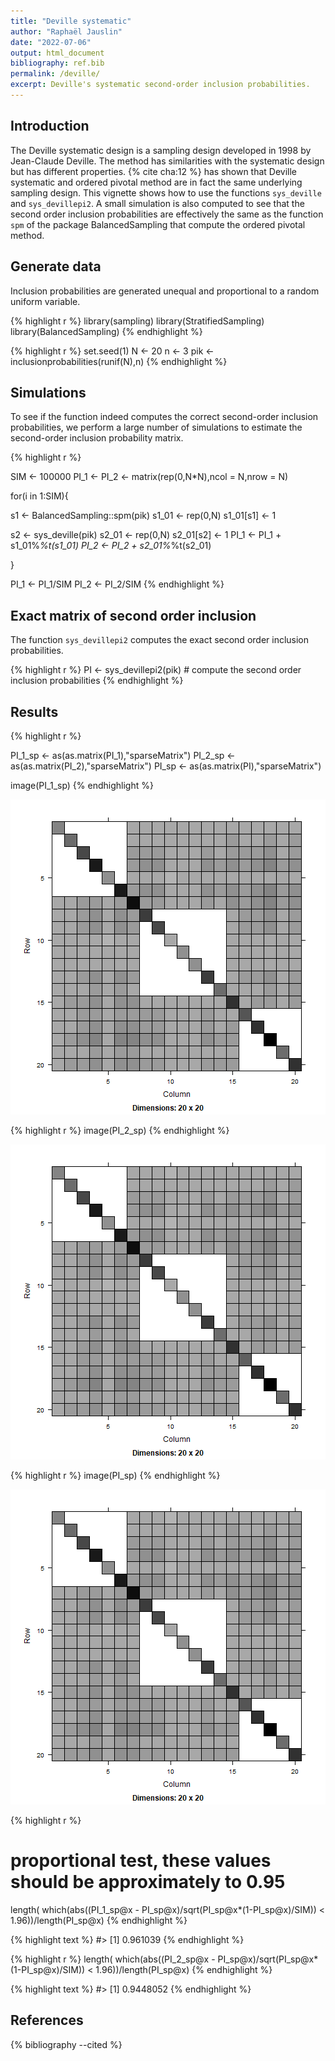 ```yaml
---
title: "Deville systematic"
author: "Raphaël Jauslin"
date: "2022-07-06"
output: html_document
bibliography: ref.bib
permalink: /deville/
excerpt: Deville's systematic second-order inclusion probabilities.
---
```

  

## Introduction

The Deville systematic design is a sampling design developed in 1998 by Jean-Claude Deville. The method has similarities with the systematic design but has different properties. {% cite cha:12 %} has shown that Deville systematic and ordered pivotal method are in fact the same underlying sampling design. This vignette shows how to use the functions `sys_deville` and `sys_devillepi2`. A small simulation is also computed to see that the second order inclusion probabilities are effectively the same as the function `spm` of the package BalancedSampling that compute the ordered pivotal method. 


## Generate data

Inclusion probabilities are generated unequal and proportional to a random uniform variable.

{% highlight r %}
library(sampling)
library(StratifiedSampling)
library(BalancedSampling)
{% endhighlight %}


{% highlight r %}
set.seed(1)
N <- 20
n <- 3
pik <- inclusionprobabilities(runif(N),n)
{% endhighlight %}


## Simulations

To see if the function indeed computes the correct second-order inclusion probabilities, we perform a large number of simulations to estimate the second-order inclusion probability matrix. 

{% highlight r %}

SIM <- 100000
PI_1 <-  PI_2 <-  matrix(rep(0,N*N),ncol = N,nrow = N)

for(i in 1:SIM){
  
  s1 <- BalancedSampling::spm(pik)
  s1_01 <- rep(0,N)
  s1_01[s1] <- 1
  
  s2 <- sys_deville(pik)
  s2_01 <- rep(0,N)
  s2_01[s2] <- 1
  PI_1 <- PI_1 + s1_01%*%t(s1_01)
  PI_2 <- PI_2 + s2_01%*%t(s2_01)

}

PI_1 <- PI_1/SIM
PI_2 <- PI_2/SIM
{% endhighlight %}


## Exact matrix of second order inclusion
The function `sys_devillepi2` computes the exact second order inclusion probabilities. 


{% highlight r %}
PI <- sys_devillepi2(pik) # compute the second order inclusion probabilities
{% endhighlight %}

## Results


{% highlight r %}

PI_1_sp <- as(as.matrix(PI_1),"sparseMatrix")
PI_2_sp <- as(as.matrix(PI_2),"sparseMatrix")
PI_sp <- as(as.matrix(PI),"sparseMatrix")

image(PI_1_sp)
{% endhighlight %}

![center](/figs/sysDev/unnamed-chunk-4-1.png)

{% highlight r %}
image(PI_2_sp)
{% endhighlight %}

![center](/figs/sysDev/unnamed-chunk-4-2.png)

{% highlight r %}
image(PI_sp)
{% endhighlight %}

![center](/figs/sysDev/unnamed-chunk-4-3.png)

{% highlight r %}


# proportional test, these values should be approximately to 0.95
length( which(abs((PI_1_sp@x - PI_sp@x)/sqrt(PI_sp@x*(1-PI_sp@x)/SIM)) < 1.96))/length(PI_sp@x)
{% endhighlight %}



{% highlight text %}
#> [1] 0.961039
{% endhighlight %}



{% highlight r %}
length( which(abs((PI_2_sp@x - PI_sp@x)/sqrt(PI_sp@x*(1-PI_sp@x)/SIM)) < 1.96))/length(PI_sp@x)
{% endhighlight %}



{% highlight text %}
#> [1] 0.9448052
{% endhighlight %}

## References

{% bibliography --cited %}